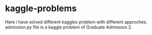 # kaggle-problems
Here i have solved different kaggles problem with different approches.
admission.py file is a kaggle problem of Graduate Admission 2.
